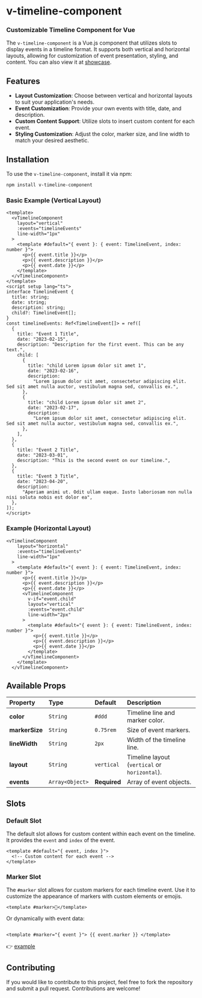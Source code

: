 # v-timeline-component

### Customizable Timeline Component for Vue

The `v-timeline-component` is a Vue.js component that utilizes slots to display events in a timeline format. It supports both vertical and horizontal layouts, allowing for customization of event presentation, styling, and content. You can also view it at [showcase](https://horberlan.netlify.app/projects/v-timeline-component).

## Features

- **Layout Customization**: Choose between vertical and horizontal layouts to suit your application's needs.
- **Event Customization**: Provide your own events with title, date, and description.
- **Custom Content Support**: Utilize slots to insert custom content for each event.
- **Styling Customization**: Adjust the color, marker size, and line width to match your desired aesthetic.

## Installation

To use the `v-timeline-component`, install it via npm:

```bash
npm install v-timeline-component
```

### Basic Example (Vertical Layout)

```vue
<template>
  <vTimelineComponent
    layout="vertical"
    :events="timelineEvents"
    line-width="1px"
  >
    <template #default="{ event }: { event: TimelineEvent, index: number }">
      <p>{{ event.title }}</p>
      <p>{{ event.description }}</p>
      <p>{{ event.date }}</p>
    </template>
  </vTimelineComponent>
</template>
<script setup lang="ts">
interface TimelineEvent {
  title: string;
  date: string;
  description: string;
  child?: TimelineEvent[];
}
const timelineEvents: Ref<TimelineEvent[]> = ref([
  {
    title: "Event 1 Title",
    date: "2023-02-15",
    description: "Description for the first event. This can be any text.",
    child: [
      {
        title: "child Lorem ipsum dolor sit amet 1",
        date: "2023-02-16",
        description:
          "Lorem ipsum dolor sit amet, consectetur adipiscing elit. Sed sit amet nulla auctor, vestibulum magna sed, convallis ex.",
      },
      {
        title: "child Lorem ipsum dolor sit amet 2",
        date: "2023-02-17",
        description:
          "Lorem ipsum dolor sit amet, consectetur adipiscing elit. Sed sit amet nulla auctor, vestibulum magna sed, convallis ex.",
      },
    ],
  },
  {
    title: "Event 2 Title",
    date: "2023-03-01",
    description: "This is the second event on our timeline.",
  },
  {
    title: "Event 3 Title",
    date: "2023-04-20",
    description:
      "Aperiam animi ut. Odit ullam eaque. Iusto laboriosam non nulla nisi soluta nobis est dolor ea",
  },
]);
</script>
```

### Example (Horizontal Layout)

```vue
<vTimelineComponent
    layout="horizontal"
    :events="timelineEvents"
    line-width="1px"
  >
    <template #default="{ event }: { event: TimelineEvent, index: number }">
      <p>{{ event.title }}</p>
      <p>{{ event.description }}</p>
      <p>{{ event.date }}</p>
      <vTimelineComponent
        v-if="event.child"
        layout="vertical"
        :events="event.child"
        line-width="2px"
      >
        <template #default="{ event }: { event: TimelineEvent, index: number }">
          <p>{{ event.title }}</p>
          <p>{{ event.description }}</p>
          <p>{{ event.date }}</p>
        </template>
      </vTimelineComponent>
    </template>
  </vTimelineComponent>
```

## Available Props

| **Property**   | **Type**        | **Default**  | **Description**                               |
| :------------- | :-------------- | :----------- | :-------------------------------------------- |
| **color**      | `String`        | `#ddd`       | Timeline line and marker color.               |
| **markerSize** | `String`        | `0.75rem`    | Size of event markers.                        |
| **lineWidth**  | `String`        | `2px`        | Width of the timeline line.                   |
| **layout**     | `String`        | `vertical`   | Timeline layout (`vertical` or `horizontal`). |
| **events**     | `Array<Object>` | **Required** | Array of event objects.                       |

## Slots

### Default Slot

The default slot allows for custom content within each event on the timeline. It provides the `event` and `index` of the event.

```vue
<template #default="{ event, index }">
  <!-- Custom content for each event -->
</template>
```

### Marker Slot

The `#marker` slot allows for custom markers for each timeline event. Use it to customize the appearance of markers with custom elements or emojis.

```vue
<template #marker>💜</template>
```
Or dynamically with event data:
```vue

<template #marker="{ event }"> {{ event.marker }} </template>
```
		
👉 [example](src/App.vue)

## Contributing

If you would like to contribute to this project, feel free to fork the repository and submit a pull request. Contributions are welcome!

